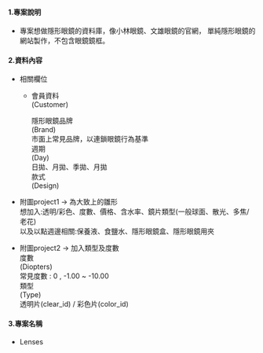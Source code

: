 #### 1.專案說明
+   專案想做隱形眼鏡的資料庫，像小林眼鏡、文雄眼鏡的官網，
    單純隱形眼鏡的網站製作，不包含眼鏡鏡框。
#### 2.資料內容
+   相關欄位<br>
      + 會員資料<br>
        (Customer)<br>

        隱形眼鏡品牌<br>
        (Brand)<br>
           市面上常見品牌，以連鎖眼鏡行為基準<br>
        週期<br>
        (Day)<br>
          日拋、月拋、季拋、月拋<br>
        款式<br>
        (Design)<br>


+ 附圖project1 -> 為大致上的雛形 <br>
    想加入:透明/彩色、度數、價格、含水率、鏡片類型(一般球面、散光、多焦/老花)<br>
    以及以點週邊相關:保養液、食鹽水、隱形眼鏡盒、隱形眼鏡用夾<br>

+ 附圖project2 -> 加入類型及度數<br>
    度數<br>
    (Diopters)<br>
      常見度數 : 0 , -1.00 ~ -10.00<br>
   類型<br>
    (Type)<br>
     透明片(clear_id) / 彩色片(color_id)<br>

#### 3.專案名稱
+    Lenses